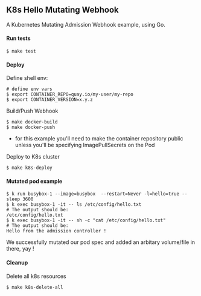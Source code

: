 ## K8s Hello Mutating Webhook
A Kubernetes Mutating Admission Webhook example, using Go.


#### Run tests
```
$ make test
```

#### Deploy
Define shell env:
```
# define env vars
$ export CONTAINER_REPO=quay.io/my-user/my-repo
$ export CONTAINER_VERSION=x.y.z
```

Build/Push Webhook 
```
$ make docker-build
$ make docker-push
```
* for this example you'll need to make the container repository public unless you'll be specifying ImagePullSecrets on the Pod

Deploy to K8s cluster
```
$ make k8s-deploy
```

#### Mutated pod example
```
$ k run busybox-1 --image=busybox  --restart=Never -l=hello=true -- sleep 3600
$ k exec busybox-1 -it -- ls /etc/config/hello.txt
# The output should be:
/etc/config/hello.txt
$ k exec busybox-1 -it -- sh -c "cat /etc/config/hello.txt"
# The output should be:
Hello from the admission controller !
```
We successfully mutated our pod spec and added an arbitary volume/file in there, yay !

#### Cleanup
Delete all k8s resources
```
$ make k8s-delete-all
```

